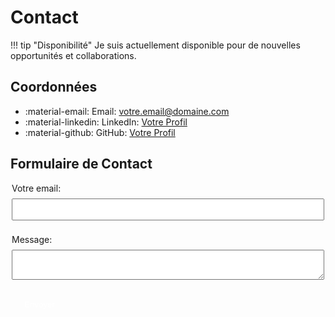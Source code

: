 # Contact

!!! tip "Disponibilité"
    Je suis actuellement disponible pour de nouvelles opportunités et collaborations.

## Coordonnées
- :material-email: Email: [votre.email@domaine.com](mailto:votre.email@domaine.com)
- :material-linkedin: LinkedIn: [Votre Profil](https://linkedin.com/in/votre-profil)
- :material-github: GitHub: [Votre Profil](https://github.com/votre-username)

## Formulaire de Contact

<form action="https://formspree.io/f/votre-id" method="POST">
  <p>
    <label>Votre email:
      <input type="email" name="email">
    </label>
  </p>
  <p>
    <label>Message:
      <textarea name="message"></textarea>
    </label>
  </p>
  <button type="submit">Envoyer</button>
</form>

<style>
form { max-width: 500px; margin: 0 auto; }
input, textarea { width: 100%; padding: 8px; margin: 8px 0; }
button { background: var(--md-primary-fg-color); color: white; padding: 10px 20px; border: none; cursor: pointer; }
</style>
